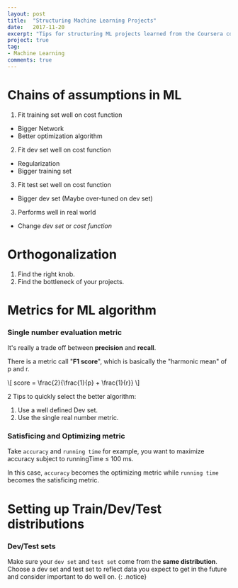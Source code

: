 ```yaml
---
layout: post
title:  "Structuring Machine Learning Projects"
date:   2017-11-20
excerpt: "Tips for structuring ML projects learned from the Coursera course taught by Andrew Ng ..."
project: true
tag:
- Machine Learning
comments: true
---
```


# Chains of assumptions in ML

1. Fit training set well on cost function
  - Bigger Network
  - Better optimization algorithm
2. Fit dev set well on cost function
  - Regularization
  - Bigger training set
3. Fit test set well on cost function
  - Bigger dev set (Maybe over-tuned on dev set)
3. Performs well in real world
  - Change *dev set* or *cost function*

# Orthogonalization

1. Find the right knob.
2. Find the bottleneck of your projects.

# Metrics for ML algorithm

### **Single number evaluation metric**

It's really a trade off between **precision** and **recall**.

There is a metric call "**F1 score**", which is basically the "harmonic mean" of p and r.

\\[ score = \frac{2}{\frac{1}{p} + \frac{1}{r}} \\]

2 Tips to quickly select the better algorithm:

1. Use a well defined Dev set.
2. Use the single real number metric.

### Satisficing and Optimizing metric

Take `accuracy` and `running time` for example, you want to maximize accuracy subject to runningTime ≤ 100 ms.

In this case, `accuracy` becomes the optimizing metric while `running time` becomes the satisficing metric.

# Setting up Train/Dev/Test distributions

### Dev/Test sets

Make sure your `dev set` and `test set` come from the **same distribution**. Choose a dev set and test set to reflect data you expect to get in the future and consider important to do well on.
{: .notice}